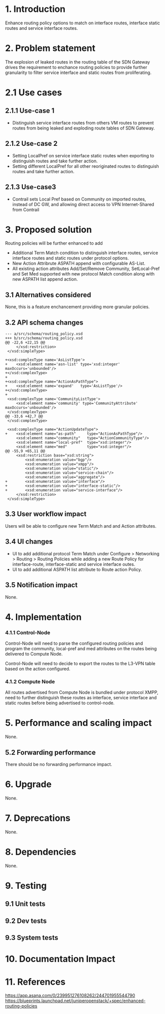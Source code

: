 
# 1. Introduction
Enhance routing policy options to match on interface routes, interface static
routes and service interface routes.

# 2. Problem statement
The explosion of leaked routes in the routing table of the SDN Gateway
drives the requirement to enchance routing policies to provide further
granularity to filter service interface and static routes from proliferating.

# 2.1 Use cases
## 2.1.1 Use-case 1
   * Distinguish service interface routes from others VM routes to
     prevent routes from being leaked and exploding route tables of
     SDN Gateway.

## 2.1.2 Use-case 2
   * Setting LocalPref on service interface static routes when exporting
     to distinguish routes and take further action.
   * Setting different LocalPref for all other reoriginated routes to
     distinguish routes and take further action.

## 2.1.3 Use-case3
   * Contrail sets Local Pref based on Community on imported routes, instead
     of DC GW, and allowing direct access to VPN Internet-Shared from Contrail


# 3. Proposed solution

Routing policies will be further enhanced to add
 * Additional Term Match condition to distinguish interface routes,
   service interface routes and static routes under protocol options.
 * New Action Attribrute ASPATH append with configurable AS-List.
 * All existing action attributes Add/Set/Remove Community, SetLocal-Pref
   and Set Med supported with new protocol Match condition along with
   new ASPATH list append action.

## 3.1 Alternatives considered
None, this is a feature enchancement providing more granular policies.

## 3.2 API schema changes

```
--- a/src/schema/routing_policy.xsd
+++ b/src/schema/routing_policy.xsd
@@ -22,6 +22,15 @@
     </xsd:restriction>
 </xsd:simpleType>

+<xsd:complexType name='AsListType'>
+    <xsd:element name='asn-list' type='xsd:integer' maxOccurs='unbounded'/>
+</xsd:complexType>
+
+<xsd:complexType name="ActionAsPathType">
+    <xsd:element name='expand'   type='AsListType'/>
+</xsd:complexType>
+
 <xsd:complexType name='CommunityListType'>
     <xsd:element name='community' type='CommunityAttribute' maxOccurs='unbounded'/>
 </xsd:complexType>
@@ -33,6 +42,7 @@
 </xsd:complexType>

 <xsd:complexType name="ActionUpdateType">
+    <xsd:element name="as-path"     type="ActionAsPathType"/>
     <xsd:element name="community"   type="ActionCommunityType"/>
     <xsd:element name="local-pref"  type="xsd:integer"/>
     <xsd:element name="med"         type="xsd:integer"/>
@@ -55,9 +65,11 @@
     <xsd:restriction base="xsd:string">
         <xsd:enumeration value="bgp"/>
         <xsd:enumeration value="xmpp"/>
         <xsd:enumeration value="static"/>
         <xsd:enumeration value="service-chain"/>
         <xsd:enumeration value="aggregate"/>
+        <xsd:enumeration value="interface"/>
+        <xsd:enumeration value="interface-static"/>
+        <xsd:enumeration value="service-interface"/>
     </xsd:restriction>
 </xsd:simpleType>

```

## 3.3 User workflow impact

Users will be able to configure new Term Match and
and Action attributes.

## 3.4 UI changes

 * UI to add additional protocol Term Match under
   Configure > Networking > Routing > Routing Policies
   while adding a new Route Policy for interface-route,
   interface-static and service interface outes.
 * UI to add additional ASPATH list attribute to
   Route action Policy.

## 3.5 Notification impact
None.

# 4. Implementation

### 4.1.1 Control-Node
Control-Node will need to parse the configured routing
policies and program the community, local-pref and med
attributes on the routes being delivered to Compute Node.

Control-Node will need to decide to export the
routes to the L3-VPN table based on the action
configured.


### 4.1.2 Compute Node

All routes advertised from Compute Node is bundled
under protocol XMPP, need to further distinguish these
routes as interface, service interface and static routes
before being advertised to control-node.

# 5. Performance and scaling impact
None.

## 5.2 Forwarding performance
There should be no forwarding performance impact.

# 6. Upgrade
None.

# 7. Deprecations
None.

# 8. Dependencies
None.

# 9. Testing
## 9.1 Unit tests
## 9.2 Dev tests
## 9.3 System tests

# 10. Documentation Impact

# 11. References
https://app.asana.com/0/239951276108262/244701955544790
https://blueprints.launchpad.net/juniperopenstack/+spec/enhanced-routing-policies
